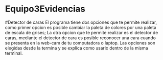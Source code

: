 # Equipo3Evidencias
#Detector de caras
El programa tiene dos opciones que te permite realizar, como primer opcion es posible cambiar la paleta de colores por una paleta de escala de grises; La otra opcion que te permite realizar es el detector de caras, mediante el detector de cara es posible reconocer una cara cuando se presenta en la web-cam de tu computadora o laptop.
Las opciones son elegidas desde la termina y se explica como usarlo dentro de la misma terminal.

